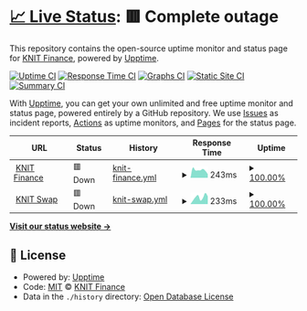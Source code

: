 # [📈 Live Status](https://status.knit.finance): <!--live status--> **🟥 Complete outage**

This repository contains the open-source uptime monitor and status page for [KNIT Finance](https://knit.finance), powered by [Upptime](https://github.com/upptime/upptime).

[![Uptime CI](https://github.com/KnitFinance/status/workflows/Uptime%20CI/badge.svg)](https://github.com/upptime/upptime/actions?query=workflow%3A%22Uptime+CI%22)
[![Response Time CI](https://github.com/KnitFinance/status/workflows/Response%20Time%20CI/badge.svg)](https://github.com/upptime/upptime/actions?query=workflow%3A%22Response+Time+CI%22)
[![Graphs CI](https://github.com/KnitFinance/status/workflows/Graphs%20CI/badge.svg)](https://github.com/upptime/upptime/actions?query=workflow%3A%22Graphs+CI%22)
[![Static Site CI](https://github.com/KnitFinance/status/workflows/Static%20Site%20CI/badge.svg)](https://github.com/upptime/upptime/actions?query=workflow%3A%22Static+Site+CI%22)
[![Summary CI](https://github.com/KnitFinance/status/workflows/Summary%20CI/badge.svg)](https://github.com/upptime/upptime/actions?query=workflow%3A%22Summary+CI%22)

With [Upptime](https://upptime.js.org), you can get your own unlimited and free uptime monitor and status page, powered entirely by a GitHub repository. We use [Issues](https://github.com/KnitFinance/status/issues) as incident reports, [Actions](https://github.com/KnitFinance/status/actions) as uptime monitors, and [Pages](https://status.knit.finance) for the status page.

<!--start: status pages-->
<!-- This summary is generated by Upptime (https://github.com/upptime/upptime) -->
<!-- Do not edit this manually, your changes will be overwritten -->
<!-- prettier-ignore -->
| URL | Status | History | Response Time | Uptime |
| --- | ------ | ------- | ------------- | ------ |
| <img alt="" src="https://favicons.githubusercontent.com/knit.finance" height="13"> [KNIT Finance](http://knit.finance) | 🟥 Down | [knit-finance.yml](https://github.com/KnitFinance/status/commits/HEAD/history/knit-finance.yml) | <details><summary><img alt="Response time graph" src="./graphs/knit-finance/response-time-week.png" height="20"> 243ms</summary><br><a href="https://status.knit.finance/history/knit-finance"><img alt="Response time 218" src="https://img.shields.io/endpoint?url=https%3A%2F%2Fraw.githubusercontent.com%2FKnitFinance%2Fstatus%2FHEAD%2Fapi%2Fknit-finance%2Fresponse-time.json"></a><br><a href="https://status.knit.finance/history/knit-finance"><img alt="24-hour response time 280" src="https://img.shields.io/endpoint?url=https%3A%2F%2Fraw.githubusercontent.com%2FKnitFinance%2Fstatus%2FHEAD%2Fapi%2Fknit-finance%2Fresponse-time-day.json"></a><br><a href="https://status.knit.finance/history/knit-finance"><img alt="7-day response time 243" src="https://img.shields.io/endpoint?url=https%3A%2F%2Fraw.githubusercontent.com%2FKnitFinance%2Fstatus%2FHEAD%2Fapi%2Fknit-finance%2Fresponse-time-week.json"></a><br><a href="https://status.knit.finance/history/knit-finance"><img alt="30-day response time 245" src="https://img.shields.io/endpoint?url=https%3A%2F%2Fraw.githubusercontent.com%2FKnitFinance%2Fstatus%2FHEAD%2Fapi%2Fknit-finance%2Fresponse-time-month.json"></a><br><a href="https://status.knit.finance/history/knit-finance"><img alt="1-year response time 235" src="https://img.shields.io/endpoint?url=https%3A%2F%2Fraw.githubusercontent.com%2FKnitFinance%2Fstatus%2FHEAD%2Fapi%2Fknit-finance%2Fresponse-time-year.json"></a></details> | <details><summary><a href="https://status.knit.finance/history/knit-finance">100.00%</a></summary><a href="https://status.knit.finance/history/knit-finance"><img alt="All-time uptime 100.00%" src="https://img.shields.io/endpoint?url=https%3A%2F%2Fraw.githubusercontent.com%2FKnitFinance%2Fstatus%2FHEAD%2Fapi%2Fknit-finance%2Fuptime.json"></a><br><a href="https://status.knit.finance/history/knit-finance"><img alt="24-hour uptime 100.00%" src="https://img.shields.io/endpoint?url=https%3A%2F%2Fraw.githubusercontent.com%2FKnitFinance%2Fstatus%2FHEAD%2Fapi%2Fknit-finance%2Fuptime-day.json"></a><br><a href="https://status.knit.finance/history/knit-finance"><img alt="7-day uptime 100.00%" src="https://img.shields.io/endpoint?url=https%3A%2F%2Fraw.githubusercontent.com%2FKnitFinance%2Fstatus%2FHEAD%2Fapi%2Fknit-finance%2Fuptime-week.json"></a><br><a href="https://status.knit.finance/history/knit-finance"><img alt="30-day uptime 100.00%" src="https://img.shields.io/endpoint?url=https%3A%2F%2Fraw.githubusercontent.com%2FKnitFinance%2Fstatus%2FHEAD%2Fapi%2Fknit-finance%2Fuptime-month.json"></a><br><a href="https://status.knit.finance/history/knit-finance"><img alt="1-year uptime 100.00%" src="https://img.shields.io/endpoint?url=https%3A%2F%2Fraw.githubusercontent.com%2FKnitFinance%2Fstatus%2FHEAD%2Fapi%2Fknit-finance%2Fuptime-year.json"></a></details>
| <img alt="" src="https://favicons.githubusercontent.com/app.knit.finance" height="13"> [KNIT Swap](http://app.knit.finance) | 🟥 Down | [knit-swap.yml](https://github.com/KnitFinance/status/commits/HEAD/history/knit-swap.yml) | <details><summary><img alt="Response time graph" src="./graphs/knit-swap/response-time-week.png" height="20"> 233ms</summary><br><a href="https://status.knit.finance/history/knit-swap"><img alt="Response time 210" src="https://img.shields.io/endpoint?url=https%3A%2F%2Fraw.githubusercontent.com%2FKnitFinance%2Fstatus%2FHEAD%2Fapi%2Fknit-swap%2Fresponse-time.json"></a><br><a href="https://status.knit.finance/history/knit-swap"><img alt="24-hour response time 116" src="https://img.shields.io/endpoint?url=https%3A%2F%2Fraw.githubusercontent.com%2FKnitFinance%2Fstatus%2FHEAD%2Fapi%2Fknit-swap%2Fresponse-time-day.json"></a><br><a href="https://status.knit.finance/history/knit-swap"><img alt="7-day response time 233" src="https://img.shields.io/endpoint?url=https%3A%2F%2Fraw.githubusercontent.com%2FKnitFinance%2Fstatus%2FHEAD%2Fapi%2Fknit-swap%2Fresponse-time-week.json"></a><br><a href="https://status.knit.finance/history/knit-swap"><img alt="30-day response time 209" src="https://img.shields.io/endpoint?url=https%3A%2F%2Fraw.githubusercontent.com%2FKnitFinance%2Fstatus%2FHEAD%2Fapi%2Fknit-swap%2Fresponse-time-month.json"></a><br><a href="https://status.knit.finance/history/knit-swap"><img alt="1-year response time 224" src="https://img.shields.io/endpoint?url=https%3A%2F%2Fraw.githubusercontent.com%2FKnitFinance%2Fstatus%2FHEAD%2Fapi%2Fknit-swap%2Fresponse-time-year.json"></a></details> | <details><summary><a href="https://status.knit.finance/history/knit-swap">100.00%</a></summary><a href="https://status.knit.finance/history/knit-swap"><img alt="All-time uptime 100.00%" src="https://img.shields.io/endpoint?url=https%3A%2F%2Fraw.githubusercontent.com%2FKnitFinance%2Fstatus%2FHEAD%2Fapi%2Fknit-swap%2Fuptime.json"></a><br><a href="https://status.knit.finance/history/knit-swap"><img alt="24-hour uptime 100.00%" src="https://img.shields.io/endpoint?url=https%3A%2F%2Fraw.githubusercontent.com%2FKnitFinance%2Fstatus%2FHEAD%2Fapi%2Fknit-swap%2Fuptime-day.json"></a><br><a href="https://status.knit.finance/history/knit-swap"><img alt="7-day uptime 100.00%" src="https://img.shields.io/endpoint?url=https%3A%2F%2Fraw.githubusercontent.com%2FKnitFinance%2Fstatus%2FHEAD%2Fapi%2Fknit-swap%2Fuptime-week.json"></a><br><a href="https://status.knit.finance/history/knit-swap"><img alt="30-day uptime 100.00%" src="https://img.shields.io/endpoint?url=https%3A%2F%2Fraw.githubusercontent.com%2FKnitFinance%2Fstatus%2FHEAD%2Fapi%2Fknit-swap%2Fuptime-month.json"></a><br><a href="https://status.knit.finance/history/knit-swap"><img alt="1-year uptime 100.00%" src="https://img.shields.io/endpoint?url=https%3A%2F%2Fraw.githubusercontent.com%2FKnitFinance%2Fstatus%2FHEAD%2Fapi%2Fknit-swap%2Fuptime-year.json"></a></details>

<!--end: status pages-->

[**Visit our status website →**](https://status.knit.finance)

## 📄 License

- Powered by: [Upptime](https://github.com/upptime/upptime)
- Code: [MIT](./LICENSE) © [KNIT Finance](https://knit.finance)
- Data in the `./history` directory: [Open Database License](https://opendatacommons.org/licenses/odbl/1-0/)
